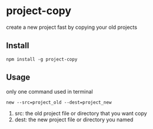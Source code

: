 # project-copy
create a new project fast by copying your old projects 

## Install
    npm install -g project-copy

## Usage
only one command used in terminal

    new --src=project_old --dest=project_new
1. src: the old project file or directory that you want copy
2. dest: the new project file or directory you named



